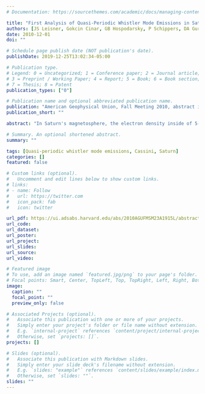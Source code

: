 ```yaml
---
# Documentation: https://sourcethemes.com/academic/docs/managing-content/

title: "First Analysis of Quasi-Periodic Whistler Mode Emissions in Saturn's Inner Magnetosphere"
authors: [JS Leisner, Gokcin Cinar, GB Hospodarsky, P Schippers, DA Gurnett, O Santolik, AJ Coates]
date: 2010-12-01
doi: ""

# Schedule page publish date (NOT publication's date).
publishDate: 2019-12-25T13:02:34-05:00

# Publication type.
# Legend: 0 = Uncategorized; 1 = Conference paper; 2 = Journal article;
# 3 = Preprint / Working Paper; 4 = Report; 5 = Book; 6 = Book section;
# 7 = Thesis; 8 = Patent
publication_types: ["0"]

# Publication name and optional abbreviated publication name.
publication: "American Geophysical Union, Fall Meeting 2010, abstract id.SM23A-1915"
publication_short: ""

abstract: "In Saturn's magnetosphere, the electron density inside of 5-6 RS has been shown to vary with longitude. When Cassini passes through this space, the Radio and Plasma Wave Science (RPWS) instrument occasionally observes a series of whistler mode emissions that each rise in frequency over a period of five to ten minutes and repeat every five to ten minutes. These waves are present in the RPWS data set starting in 2005 and continuing through to the present date, and are seen over a large range of L shells and latitudes. In this study, we perform a first analysis of these waves in which we study their occurrence and propagation characteristics. We focus on source mechanisms and correlations with known aspects of the Saturnian system, such as position relative to the moon Enceladus and position within the magnetosphere. Lastly, we examine possible implications that the generation of these waves has for longitudinal asymmetries in the electron population beyond the known density structure."

# Summary. An optional shortened abstract.
summary: ""

tags: [Quasi-periodic whistler mode emissions, Cassini, Saturn]
categories: []
featured: false

# Custom links (optional).
#   Uncomment and edit lines below to show custom links.
# links:
# - name: Follow
#   url: https://twitter.com
#   icon_pack: fab
#   icon: twitter

url_pdf: https://ui.adsabs.harvard.edu/abs/2010AGUFMSM23A1915L/abstract
url_code:
url_dataset:
url_poster:
url_project:
url_slides:
url_source:
url_video:

# Featured image
# To use, add an image named `featured.jpg/png` to your page's folder. 
# Focal points: Smart, Center, TopLeft, Top, TopRight, Left, Right, BottomLeft, Bottom, BottomRight.
image:
  caption: ""
  focal_point: ""
  preview_only: false

# Associated Projects (optional).
#   Associate this publication with one or more of your projects.
#   Simply enter your project's folder or file name without extension.
#   E.g. `internal-project` references `content/project/internal-project/index.md`.
#   Otherwise, set `projects: []`.
projects: []

# Slides (optional).
#   Associate this publication with Markdown slides.
#   Simply enter your slide deck's filename without extension.
#   E.g. `slides: "example"` references `content/slides/example/index.md`.
#   Otherwise, set `slides: ""`.
slides: ""
---
```


